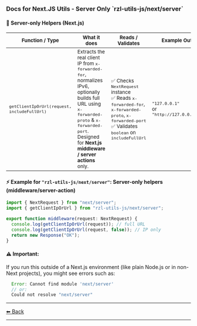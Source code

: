 <h3 id="docs-sub-main--title">
  Docs for Next.JS Utils - Server Only `rzl-utils-js/next/server`    
</h3>
     
  
  #### 🚀 Server-only Helpers (Next.js)

  | <small>Function / Type </small>                            | <small>What it does</small>                                                                                                                                                                                               | <small>Reads / Validates</small>                                                                                                                                     | <small>Example Output</small>                                |
  | ---------------------------------------------------------- | ------------------------------------------------------------------------------------------------------------------------------------------------------------------------------------------------------------------------- | -------------------------------------------------------------------------------------------------------------------------------------------------------------------- | ------------------------------------------------------------ |
  | <small>`getClientIpOrUrl(request, includeFullUrl)`</small> | <small>Extracts the real client IP from `x-forwarded-for`, normalizes IPv6, optionally builds full URL using `x-forwarded-proto` & `x-forwarded-port`. Designed for **Next.js middleware / server actions** only.</small> | <small>✅ Checks `NextRequest` instance<br>✅ Reads `x-forwarded-for`, `x-forwarded-proto`, `x-forwarded-port`<br>✅ Validates `boolean` on `includeFullUrl`</small> | <small>`"127.0.0.1"`<br>or `"http://127.0.0.1:3000"`</small> |

  #### ⚡ Example for `"rzl-utils-js/next/server"`: Server-only helpers (middleware/server-action)

  ```ts
  import { NextRequest } from "next/server";
  import { getClientIpOrUrl } from "rzl-utils-js/next/server";

  export function middleware(request: NextRequest) {
    console.log(getClientIpOrUrl(request)); // full URL
    console.log(getClientIpOrUrl(request, false)); // IP only
    return new Response("OK");
  }
  ```

  #### ⚠️ Important:

  If you run this outside of a Next.js environment (like plain Node.js or in non-Next projects), you might see errors such as:

  ```js
    Error: Cannot find module 'next/server'
    // or:
    Could not resolve "next/server"
  ```

---

[⬅ Back](https://github.com/rzl-app/rzl-utils-js?tab=readme-ov-file#nextjs-support--server-only)

---
